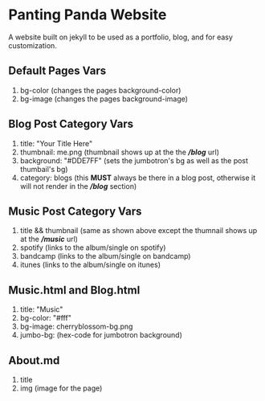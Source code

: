 # Panting Panda Website
A website built on jekyll to be used as a portfolio, blog, and for easy customization.

## Default Pages Vars
1. bg-color (changes the pages background-color)
2. bg-image (changes the pages background-image)

## Blog Post Category Vars
1. title: "Your Title Here"
2. thumbnail: me.png (thumbnail shows up at the the ***/blog*** url)
3. background: "#DDE7FF" (sets the jumbotron's bg as well as the post thumbail's bg)
4. category: blogs (this **MUST** always be there in a blog post, otherwise it will not render in the ***/blog*** section)

## Music Post Category Vars
1. title && thumbnail (same as shown above except the thumnail shows up at the ***/music*** url)
2. spotify (links to the album/single on spotify)
3. bandcamp (links to the album/single on bandcamp)
4. itunes (links to the album/single on itunes)

## Music.html and Blog.html
1. title: "Music"
2. bg-color: "#fff"
3. bg-image: cherryblossom-bg.png
4. jumbo-bg: (hex-code for jumbotron  background)

## About.md
1. title
2. img (image for the page)
